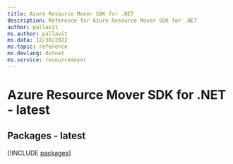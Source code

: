```yaml
---
title: Azure Resource Mover SDK for .NET
description: Reference for Azure Resource Mover SDK for .NET
author: pallavit
ms.author: pallavit
ms.data: 12/30/2022
ms.topic: reference
ms.devlang: dotnet
ms.service: resourcemover
---
```

# Azure Resource Mover SDK for .NET - latest
## Packages - latest
[!INCLUDE [packages](resource-mover-index.md)]